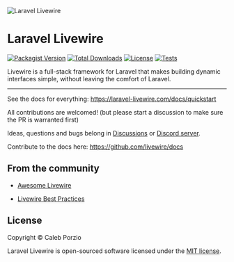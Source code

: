 ![Laravel Livewire](https://avatars.githubusercontent.com/u/51960834?s=100)

# Laravel Livewire

[![Packagist Version](https://img.shields.io/packagist/v/livewire/livewire)](https://packagist.org/packages/livewire/livewire)
[![Total Downloads](https://img.shields.io/packagist/dt/livewire/livewire)](https://packagist.org/packages/livewire/livewire)
[![License](https://img.shields.io/packagist/l/livewire/livewire)](https://packagist.org/packages/livewire/livewire)
[![Tests](https://github.com/livewire/livewire/actions/workflows/test.yml/badge.svg)](https://github.com/livewire/livewire/actions/workflows/test.yml)

Livewire is a full-stack framework for Laravel that makes building dynamic interfaces simple, without leaving the comfort of Laravel.

---

See the docs for everything: https://laravel-livewire.com/docs/quickstart

All contributions are welcomed! (but please start a discussion to make sure the PR is warranted first)

Ideas, questions and bugs belong in [Discussions](https://github.com/livewire/livewire/discussions) or [Discord server](https://discord.gg/livewire).

Contribute to the docs here: https://github.com/livewire/docs

## From the community

-   [Awesome Livewire](https://github.com/imliam/awesome-livewire)

-   [Livewire Best Practices](https://github.com/michael-rubel/livewire-best-practices)

## License

Copyright © Caleb Porzio

Laravel Livewire is open-sourced software licensed under the [MIT license](LICENSE.md).
